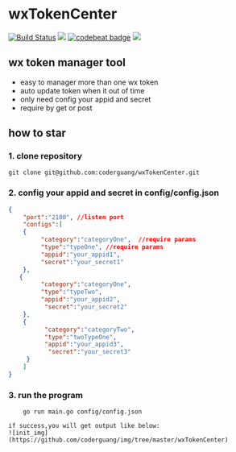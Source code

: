 wxTokenCenter
===

[![Build Status](https://travis-ci.org/coderguang/wxTokenCenter.svg?branch=master)](https://travis-ci.org/coderguang/wxTokenCenter)
![](https://img.shields.io/badge/language-golang-orange.svg)
[![codebeat badge](https://codebeat.co/badges/a4d5f264-4add-4c65-b855-6a5b474da06e)](https://codebeat.co/projects/github-com-coderguang-wxtokencenter-master)
[![](https://img.shields.io/badge/wp-@royalchen-blue.svg)](https://www.royalchen.com)

## wx token manager tool
 * easy to manager more than one wx token
 * auto update token when it out of time
 * only need config your appid and secret
 * require by get or post
 

## how to star
### 1. clone repository 
```shell
git clone git@github.com:coderguang/wxTokenCenter.git
```

### 2. config your appid and secret in config/config.json
```json
{
    "port":"2100", //listen port
    "configs":[
    {
         "category":"categoryOne",  //require params
         "type":"typeOne", //require params
         "appid":"your_appid1",
         "secret":"your_secret1"
    },
   {
         "category":"categoryOne",
         "type":"typeTwo",
         "appid":"your_appid2",
          "secret":"your_secret2"
    },
    {
          "category":"categoryTwo",
          "type":"twoTypeOne",
          "appid":"your_appid3",
           "secret":"your_secret3"
     }
    ]
}
```

### 3. run the program
```shell
    go run main.go config/config.json
```
    if success,you will get output like below:
    ![init_img](https://github.com/coderguang/img/tree/master/wxTokenCenter)
   
    
    
